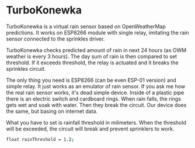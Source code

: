 # TurboKonewka
TurboKonewka is a virtual rain sensor based on OpenWeatherMap predictions.
It works on ESP8266 module with single relay, imitating the rain sensor connected to the sprinkles driver.

TurboKonewka checks predicted amount of rain in next 24 hours (as OWM weather is every 3 hours). The day sum of rain is then compared to set threshold. If it exceeds threshold, the relay is actuated and it breaks the sprinkles circuit.

The only thing you need is ESP8266 (can be even ESP-01 version) and simple relay. It just works as an emulator of rain sensor.
If you ask me how the real rain sensor works, it's dead simple device. Inside of a plastic pipe there is an electric switch and cardboard rings. When rain falls, the rings gets wet and soak with water. Then they break the circuit. Our device does the same, but basing on internet data.

What you have to set is rainfall threshold in milimeters. When the threshold will be exceeded, the circuit will break and prevent sprinklers to work.
```bash
float rainThreshold = 1.2;
```
